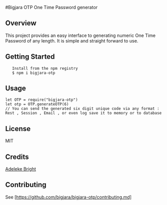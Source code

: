 #Bigjara OTP
One Time Password  generator 
## Overview 
This project provides an easy interface to generating numeric One Time Password of any length. It is simple and straight forward to use.
## Getting Started 
``` 
   Install from the npm registry 
   $ npm i bigjara-otp 
``` 
## Usage 
```
let OTP = require("bigjara-otp") 
let otp = OTP.generateOTP(6) 
// You can send the generated six digit unique code via any format : Rest , Session , Email , or even log save it to memory or to database 
```
## License 
MIT 
## Credits
<a href="https://github.com/adeisbright" target=_blank>Adeleke Bright</a>

## Contributing 
See [https://github.com/bigjara/bigjara-otp/contributing.md] 


